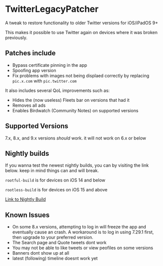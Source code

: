 # TwitterLegacyPatcher

A tweak to restore functionality to older Twitter versions for iOS/iPadOS 9+

This makes it possible to use Twitter again on devices where it was broken previously.

## Patches include
- Bypass certificate pinning in the app
- Spoofing app version
- Fix problems with images not being displaed correctly by replacing `pic.x.com` with `pic.twitter.com`

It also includes several QoL improvements such as:
- Hides the (now useless) Fleets bar on versions that had it
- Removes all ads
- Enables Birdwatch (Community Notes) on supported versions

## Supported Versions

7.x, 8.x, and 9.x versions *should* work. it will not work on 6.x or below

## Nightly builds
If you wanna test the newest nightly builds, you can by visiting the link below. keep in mind things can and will break.

`rootful-build` is for devices on iOS 14 and below

`rootless-build` is for devices on iOS 15 and above

[Link to Nightly Build](https://nightly.link/NeoFreeBird/LegacyPatcher/workflows/makefile/main)

## Known Issues

- On some 8.x versions, attempting to log in will freeze the app and eventually cause an crash. A workaround is to log in using 7.29.1 first, then upgrade to your preferred version.
- The Search page and Quote tweets dont work
- You may not be able to like tweets or view peofiles on some versions
- Banners dont show up at all
- latest (following) timeline doesnt work yet
